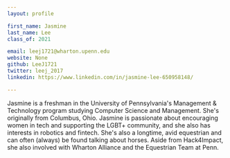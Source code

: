 ```yaml
---
layout: profile

first_name: Jasmine
last_name: Lee
class_of: 2021

email: leej1721@wharton.upenn.edu
website: None
github: LeeJ1721
twitter: leej_2017
linkedin: https://www.linkedin.com/in/jasmine-lee-650958148/

---
```

Jasmine is a freshman in the University of Pennsylvania's Management & Technology program studying Computer Science and Management. She's originally from Columbus, Ohio. Jasmine is passionate about encouraging women in tech and supporting the LGBT+ community, and she also has interests in robotics and fintech. She's also a longtime, avid equestrian and can often (always) be found talking about horses. Aside from Hack4Impact, she also involved with Wharton Alliance and the Equestrian Team at Penn.
